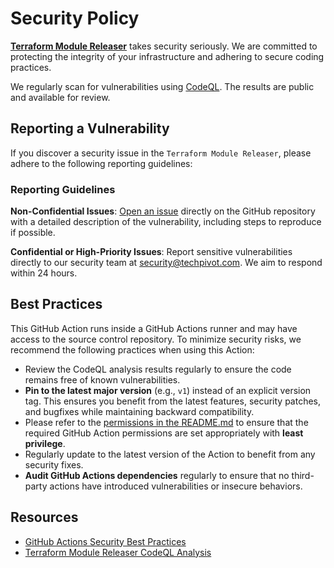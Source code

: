 # Security Policy

**[Terraform Module Releaser](https://github.com/techpivot/terraform-module-releaser)** takes security seriously. We are
committed to protecting the integrity of your infrastructure and adhering to secure coding practices.

We regularly scan for vulnerabilities using
[CodeQL](https://github.com/techpivot/terraform-module-releaser/actions/workflows/codeql-analysis.yml). The results are
public and available for review.

## Reporting a Vulnerability

If you discover a security issue in the `Terraform Module Releaser`, please adhere to the following reporting
guidelines:

### Reporting Guidelines

**Non-Confidential Issues**: [Open an issue](https://github.com/techpivot/terraform-module-releaser/issues/new/choose)
directly on the GitHub repository with a detailed description of the vulnerability, including steps to reproduce if
possible.

**Confidential or High-Priority Issues**: Report sensitive vulnerabilities directly to our security team at
<security@techpivot.com>. We aim to respond within 24 hours.

## Best Practices

This GitHub Action runs inside a GitHub Actions runner and may have access to the source control repository. To minimize
security risks, we recommend the following practices when using this Action:

- Review the CodeQL analysis results regularly to ensure the code remains free of known vulnerabilities.
- **Pin to the latest major version** (e.g., `v1`) instead of an explicit version tag. This ensures you benefit from the
  latest features, security patches, and bugfixes while maintaining backward compatibility.
- Please refer to the
  [permissions in the README.md](https://github.com/techpivot/terraform-module-releaser?tab=readme-ov-file#permissions)
  to ensure that the required GitHub Action permissions are set appropriately with **least privilege**.
- Regularly update to the latest version of the Action to benefit from any security fixes.
- **Audit GitHub Actions dependencies** regularly to ensure that no third-party actions have introduced vulnerabilities
  or insecure behaviors.

## Resources

- [GitHub Actions Security Best Practices](https://docs.github.com/en/actions/security-guides/security-hardening-for-github-actions)
- [Terraform Module Releaser CodeQL Analysis](https://github.com/techpivot/terraform-module-releaser/actions/workflows/codeql-analysis.yml)
